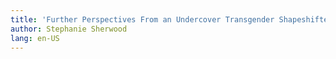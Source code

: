 ```yaml
---
title: 'Further Perspectives From an Undercover Transgender Shapeshifter'
author: Stephanie Sherwood
lang: en-US
---
```


